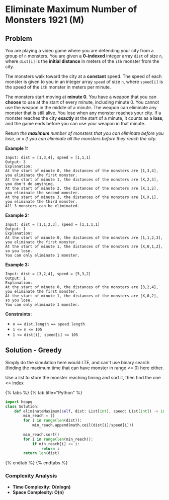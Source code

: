 # Eliminate Maximum Number of Monsters 1921 (M)

## Problem

You are playing a video game where you are defending your city from a group of `n` monsters. You are given a **0-indexed** integer array `dist` of size `n`, where `dist[i]` is the **initial distance** in meters of the `ith` monster from the city.

The monsters walk toward the city at a **constant** speed. The speed of each monster is given to you in an integer array `speed` of size `n`, where `speed[i]` is the speed of the `ith` monster in meters per minute.

The monsters start moving at **minute 0**. You have a weapon that you can **choose** to use at the start of every minute, including minute 0. You cannot use the weapon in the middle of a minute. The weapon can eliminate any monster that is still alive. You lose when any monster reaches your city. If a monster reaches the city **exactly** at the start of a minute, it counts as a **loss**, and the game ends before you can use your weapon in that minute.

Return _the **maximum** number of monsters that you can eliminate before you lose, or _`n`_ if you can eliminate all the monsters before they reach the city._

**Example 1:**

```
Input: dist = [1,3,4], speed = [1,1,1]
Output: 3
Explanation:
At the start of minute 0, the distances of the monsters are [1,3,4], you eliminate the first monster.
At the start of minute 1, the distances of the monsters are [X,2,3], you don't do anything.
At the start of minute 2, the distances of the monsters are [X,1,2], you eliminate the second monster.
At the start of minute 3, the distances of the monsters are [X,X,1], you eliminate the third monster.
All 3 monsters can be eliminated.
```

**Example 2:**

```
Input: dist = [1,1,2,3], speed = [1,1,1,1]
Output: 1
Explanation:
At the start of minute 0, the distances of the monsters are [1,1,2,3], you eliminate the first monster.
At the start of minute 1, the distances of the monsters are [X,0,1,2], so you lose.
You can only eliminate 1 monster.
```

**Example 3:**

```
Input: dist = [3,2,4], speed = [5,3,2]
Output: 1
Explanation:
At the start of minute 0, the distances of the monsters are [3,2,4], you eliminate the first monster.
At the start of minute 1, the distances of the monsters are [X,0,2], so you lose.
You can only eliminate 1 monster.
```

**Constraints:**

* `n == dist.length == speed.length`
* `1 <= n <= 105`
* `1 <= dist[i], speed[i] <= 105`

## Solution - Greedy

Simply do the simulation here would LTE, and can't use binary search (finding the maximum time that can have monster in range <= 0) here either.

Use a list to store the monster reaching timing and sort it, then find the one <= index

{% tabs %}
{% tab title="Python" %}
```python
import heapq
class Solution:
    def eliminateMaximum(self, dist: List[int], speed: List[int]) -> int:
        min_reach = []
        for i in range(len(dist)):
            min_reach.append(math.ceil(dist[i]/speed[i]))
        
        min_reach.sort()
        for i in range(len(min_reach)):
            if min_reach[i] <= i:
                return i
        return len(dist)
```
{% endtab %}
{% endtabs %}

### Complexity Analysis

* **Time Complexity: O(nlogn)**
* **Space Complexity: O(n)**
